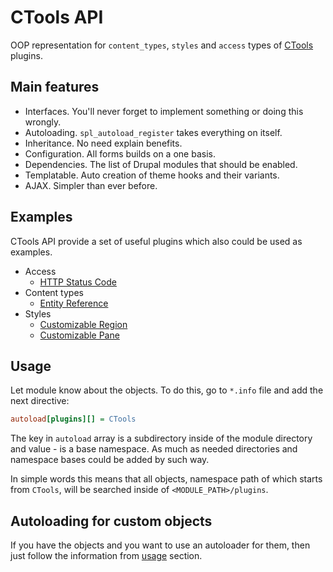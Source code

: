 # CTools API

OOP representation for `content_types`, `styles` and `access` types of [CTools](https://www.drupal.org/project/ctools) plugins.

## Main features

- Interfaces. You'll never forget to implement something or doing this wrongly.
- Autoloading. `spl_autoload_register` takes everything on itself.
- Inheritance. No need explain benefits.
- Configuration. All forms builds on a one basis.
- Dependencies. The list of Drupal modules that should be enabled.
- Templatable. Auto creation of theme hooks and their variants.
- AJAX. Simpler than ever before.

## Examples

CTools API provide a set of useful plugins which also could be used as examples.

- Access
  - [HTTP Status Code](plugins/CTools/Plugins/Access/HTTPStatusCode.inc)
- Content types
  - [Entity Reference](plugins/CTools/Plugins/ContentTypes/EntityReference.inc)
- Styles
  - [Customizable Region](plugins/CTools/Plugins/Styles/CustomizableRegion.inc)
  - [Customizable Pane](plugins/CTools/Plugins/Styles/CustomizablePane.inc)

## Usage

Let module know about the objects. To do this, go to `*.info` file and add the next directive:

```ini
autoload[plugins][] = CTools
```

The key in `autoload` array is a subdirectory inside of the module directory and value - is a base namespace. As much as needed directories and namespace bases could be added by such way.

In simple words this means that all objects, namespace path of which starts from `CTools`, will be searched inside of `<MODULE_PATH>/plugins`.

## Autoloading for custom objects

If you have the objects and you want to use an autoloader for them, then just follow the information from [usage](#usage) section.
